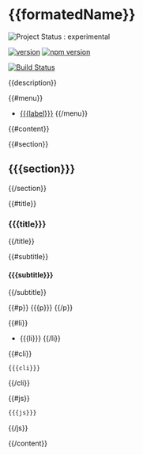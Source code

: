 {{formatedName}}
================

![Project Status : experimental](https://img.shields.io/badge/Project%20status-experimental-orange.svg)

[![version](https://img.shields.io/badge/version-{{{version}}}-blue.svg)]({{{homepage}}})
[![npm version](https://badge.fury.io/js/%40{{{author.login.npm}}}%2F{{{name}}}.svg)](https://badge.fury.io/js/%40{{{author.login.npm}}}%2F{{{name}}})

[![Build Status](https://travis-ci.org/{{{author.login.github}}}/{{{name}}}.svg?branch={{{currentBranch}}})](https://travis-ci.org/{{{author.login.github}}}/{{{name}}})

{{description}}

{{#menu}}
+ [{{{label}}}](#{{{anchor}}})
{{/menu}}

{{#content}}

{{#section}}
## {{{section}}}
{{/section}}

{{#title}}
### {{{title}}}
{{/title}}

{{#subtitle}}
#### {{{subtitle}}}
{{/subtitle}}

{{#p}}
{{{p}}}
{{/p}}

{{#li}}
+ {{{li}}}
{{/li}}

{{#cli}}
```
{{{cli}}}
```
{{/cli}}

{{#js}}
```javascript
{{{js}}}
```
{{/js}}

{{/content}}